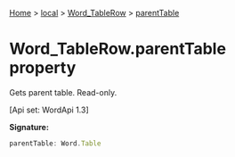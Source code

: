 [Home](./index) &gt; [local](local.md) &gt; [Word\_TableRow](local.word_tablerow.md) &gt; [parentTable](local.word_tablerow.parenttable.md)

# Word\_TableRow.parentTable property

Gets parent table. Read-only. 

 \[Api set: WordApi 1.3\]

**Signature:**
```javascript
parentTable: Word.Table
```
